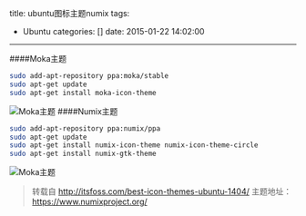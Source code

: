 title: ubuntu图标主题numix
tags:
  - Ubuntu
categories: []
date: 2015-01-22 14:02:00
---
####Moka主题
```bash
sudo add-apt-repository ppa:moka/stable
sudo apt-get update
sudo apt-get install moka-icon-theme
```
![Moka主题](http://itsfoss.itsfoss.netdna-cdn.com/wp-content/uploads/2014/05/moka-Ubuntu-themes.jpeg)
####Numix主题
```bash
sudo add-apt-repository ppa:numix/ppa
sudo apt-get update
sudo apt-get install numix-icon-theme numix-icon-theme-circle
sudo apt-get install numix-gtk-theme
```
![Moka主题](http://itsfoss.itsfoss.netdna-cdn.com/wp-content/uploads/2014/05/Numix_Circle.jpeg)

> 转载自 http://itsfoss.com/best-icon-themes-ubuntu-1404/
   主题地址：https://www.numixproject.org/